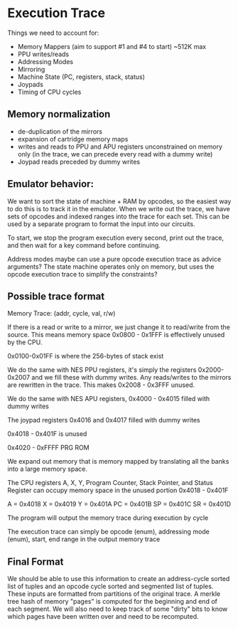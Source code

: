 # Execution Trace

Things we need to account for:
- Memory Mappers (aim to support #1 and #4 to start) ~512K max
- PPU writes/reads  
- Addressing Modes
- Mirroring
- Machine State (PC, registers, stack, status)
- Joypads
- Timing of CPU cycles
  

## Memory normalization
- de-duplication of the mirrors
- expansion of cartridge memory maps
- writes and reads to PPU and APU registers unconstrained on memory only (in the trace, we can precede every read with a dummy write)
- Joypad reads preceded by dummy writes


## Emulator behavior:

We want to sort the state of machine + RAM by opcodes, so the easiest way to do this is to track it in the emulator. When we write out the trace, we have sets of opcodes and indexed ranges into the trace for each set. This can be used by a separate program to format the input into our circuits.

To start, we stop the program execution every second, print out the trace, and then wait for a key command before continuing. 

Address modes maybe can use a pure opcode execution trace as advice arguments?
The state machine operates only on memory, but uses the opcode execution trace to simplify the constraints?


## Possible trace format

Memory Trace: (addr, cycle, val, r/w)

If there is a read or write to a mirror, we just change it to read/write from the source. This means memory space 0x0800 - 0x1FFF is effectively unused by the CPU.

0x0100-0x01FF is where the 256-bytes of stack exist

We do the same with NES PPU registers, it's simply the registers 0x2000-0x2007 and we fill these with dummy writes. Any reads/writes to the mirrors are rewritten in the trace. This makes 0x2008 - 0x3FFF unused.

We do the same with NES APU registers, 0x4000 - 0x4015 filled with dummy writes

The joypad registers 0x4016 and 0x4017 filled with dummy writes

0x4018 - 0x401F is unused

0x4020 - 0xFFFF PRG ROM

We expand out memory that is memory mapped by translating all the banks into a large memory space.

The CPU registers A, X, Y, Program Counter, Stack Pointer, and Status Register can occupy memory space in the unused portion 0x4018 - 0x401F

A = 0x4018
X = 0x4019
Y = 0x401A
PC = 0x401B
SP = 0x401C
SR = 0x401D

The program will output the memory trace during execution by cycle

The execution trace can simply be opcode (enum), addressing mode (enum), start, end range in the output memory trace


## Final Format

We should be able to use this information to create an address-cycle sorted list of tuples and an opcode cycle sorted and segmented list of tuples. These inputs are formatted from partitions of the original trace. A merkle tree hash of memory "pages" is computed for the beginning and end of each segment. We will also need to keep track of some "dirty" bits to know which pages have been written over and need to be recomputed.




